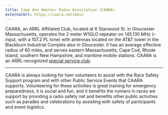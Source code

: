 ```yaml
---
title: Cape Ann Amateur Radio Association (CAARA)
externalUrl: https://caara.net/main
---
```


CAARA, an ARRL Affiliated Club, located at 6 Stanwood St. in Gloucester Massachusetts, operates the 2 meter W1GLO repeater on 145.130  MHz (– input,  with a 107.2 PL tone) with antennas located on the AT&T tower in the Blackburn Industrial Complex also in Gloucester. It has an average effective radius of 60 miles, and serves eastern Massachusetts, Cape Cod, Rhode Island, southern New Hampshire, and maritime mobile stations. CAARA is an ARRL-recognized [special service club].

[special service club]: https://www.arrl.org/ssc-application

---

CAARA is always looking for ham volunteers to assist with the Race Safety Support program and with other Public Service Events that CAARA supports. Volunteering for these activities  is great training for emergency preparedness, it is social and fun, and it benefits the runners in races we support by providing a radio safety net and benefits other public activities such as parades and celebrations by assisting with safety of participants and event logistics.
